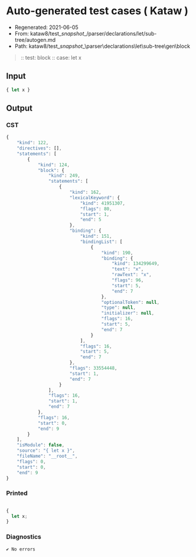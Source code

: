 # Auto-generated test cases ( Kataw )
- Regenerated: 2021-06-05
- From: kataw8/test\__snapshot__/parser/declarations/let/sub-tree/autogen.md
- Path: kataw8/test\__snapshot__\parser\declarations\let\sub-tree\gen\block
> :: test: block
> :: case: let x
## Input

`````js
{ let x }
`````
## Output

### CST

```javascript
{
    "kind": 122,
    "directives": [],
    "statements": [
        {
            "kind": 124,
            "block": {
                "kind": 249,
                "statements": [
                    {
                        "kind": 162,
                        "lexicalKeyword": {
                            "kind": 41951307,
                            "flags": 80,
                            "start": 1,
                            "end": 5
                        },
                        "binding": {
                            "kind": 151,
                            "bindingList": [
                                {
                                    "kind": 190,
                                    "binding": {
                                        "kind": 134299649,
                                        "text": "x",
                                        "rawText": "x",
                                        "flags": 96,
                                        "start": 5,
                                        "end": 7
                                    },
                                    "optionalToken": null,
                                    "type": null,
                                    "initializer": null,
                                    "flags": 16,
                                    "start": 5,
                                    "end": 7
                                }
                            ],
                            "flags": 16,
                            "start": 5,
                            "end": 7
                        },
                        "flags": 33554448,
                        "start": 1,
                        "end": 7
                    }
                ],
                "flags": 16,
                "start": 1,
                "end": 7
            },
            "flags": 16,
            "start": 0,
            "end": 9
        }
    ],
    "isModule": false,
    "source": "{ let x }",
    "fileName": "__root__",
    "flags": 0,
    "start": 0,
    "end": 9
}
```

### Printed

```javascript

{
  let x;
}
```

### Diagnostics

```javascript
✔ No errors
```

